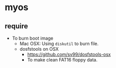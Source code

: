 # myos

## require

- To burn boot image
  - Mac OSX: Using `diskutil` to burn file.
  - dosfstools on OSX
    - https://github.com/sv99/dosfstools-osx
    - To make clean FAT16 floppy data.
